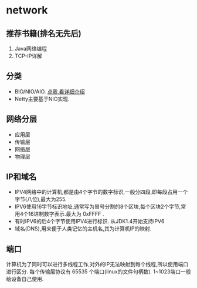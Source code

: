 # network
## 推荐书籍(排名无先后)
1. Java网络编程
2. TCP-IP详解
## 分类
* BIO/NIO/AIO. [点我,看详细介绍](./io/io-readme.md)
* Netty主要基于NIO实现.
## 网络分层

* 应用层
* 传输层
* 网络层
* 物理层

## IP和域名
* IPV4网络中的计算机,都是由4个字节的数字标识,一般分四段,即每段占用一个字节(八位),最大为255.
* IPV6使用16字节标识地址,通常写为冒号分割的8个区块,每个区块2个字节,常用4个16进制数字表示.最大为 0xFFFF .
* 有时IPV6的后4个字节使用IPV4进行标识. 从JDK1.4开始支持IPV6
* 域名(DNS),用来便于人类记忆的主机名,其为计算机IP的映射.

## 端口
计算机为了同时可以进行多线程工作,对外的IP无法映射到每个线程,所以使用端口进行区分.
每个传输层协议有 65535 个端口(linux的文件句柄数). 1~1023端口一般给设备自己使用.